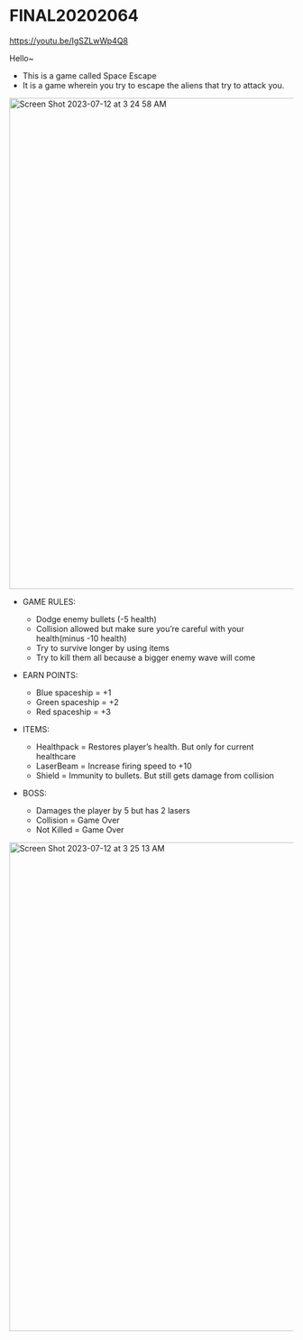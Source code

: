 # FINAL20202064

https://youtu.be/IgSZLwWp4Q8

Hello~

- This is a game called Space Escape
- It is a game wherein you try to escape the aliens that try to attack you.

<img width="870" alt="Screen Shot 2023-07-12 at 3 24 58 AM" src="https://github.com/minguyam/FINAL20202064/assets/128575419/2597d379-9451-4dfd-ad65-a7cf3432e0e0">
  

- GAME RULES:
    - Dodge enemy bullets (-5 health)
    - Collision allowed but make sure you’re careful with your health(minus -10 health)
    - Try to survive longer by using items
    - Try to kill them all because a bigger enemy wave will come

- EARN POINTS:
    - Blue spaceship = +1
    - Green spaceship = +2
    - Red spaceship = +3

- ITEMS:
	- Healthpack =  Restores player’s health. But only for current healthcare
	- LaserBeam = Increase firing speed to +10
	- Shield = Immunity to bullets. But still gets damage from collision

- BOSS:
	- Damages the player by 5 but has 2 lasers
	- Collision = Game Over
	- Not Killed = Game Over
<img width="866" alt="Screen Shot 2023-07-12 at 3 25 13 AM" src="https://github.com/minguyam/FINAL20202064/assets/128575419/5fd98bdb-beb7-46fd-8b16-885cd2d9e233">


